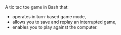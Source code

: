 A tic tac toe game in Bash that: 
- operates in turn-based game mode, 
- allows you to save and replay an interrupted game, 
- enables you to play against the computer.
